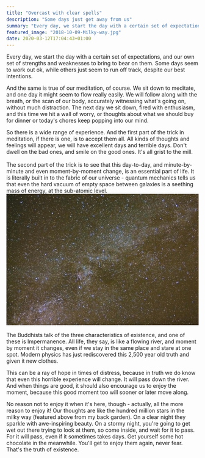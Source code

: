 ```yaml
---
title: "Overcast with clear spells"
description: "Some days just get away from us"
summary: "Every day, we start the day with a certain set of expectations, and our own set of strengths and weaknesses to bring to bear on them.  Some days seem to work out ok, while others just seem to run off track, despite our best intentions."
featured_image: "2018-10-09-Milky-way.jpg"
date: 2020-03-12T17:04:43+01:00
---
```

Every day, we start the day with a certain set of expectations, and our own set of strengths and weaknesses to bring to bear on them.  Some days seem to work out ok, while others just seem to run off track, despite our best intentions.  

And the same is true of our meditation, of course.  We sit down to meditate, and one day it might seem to flow really easily.  We will follow along with the breath, or the scan of our body, accurately witnessing what's going on, without much distraction.  The next day we sit down, fired with enthusiasm, and this time we hit a wall of worry, or thoughts about what we should buy for dinner or today's chores keep popping into our mind.  

So there is a wide range of experience.  And the first part of the trick in meditation, if there is one, is to accept them all.  All kinds of thoughts and feelings will appear, we will have excellent days and terrible days.  Don't dwell on the bad ones, and smile on the good ones. It's all grist to the mill.  <br><br>The second part of the trick is to see that this day-to-day, and minute-by-minute and even moment-by-moment change, is an essential part of life.  It is literally built in to the fabric of our universe - quantum mechanics tells us that even the hard vacuum of empty space between galaxies is a seething mass of energy, at the sub-atomic level. 
![Even the emptiness of interstellar space is bubbling with energy](2018-10-09-Milky-way.jpg)

The Buddhists talk of the three characteristics of existence, and one of these is Impermanence. All life, they say, is like a flowing river, and moment by moment it changes, even if we stay in the same place and stare at one spot.  Modern physics has just rediscovered this 2,500 year old truth and given it new clothes.

This can be a ray of hope in times of distress, because in truth we do know that even this horrible experience will change.  It will pass down the river.  And when things are good, it should also encourage us to enjoy the moment, because this good moment too will sooner or later move along.

No reason not to enjoy it when it's here, though - actually, all the more reason to enjoy it!  Our thoughts are like the hundred million stars in the milky way (featured above from my back garden).  On a clear night they sparkle with awe-inspiring beauty.  On a stormy night, you're going to get wet out there trying to look at them, so come inside, and wait for it to pass.  For it will pass, even if it sometimes takes days.  Get yourself some hot chocolate in the meanwhile.  You'll get to enjoy them again, never fear.  That's the truth of existence.